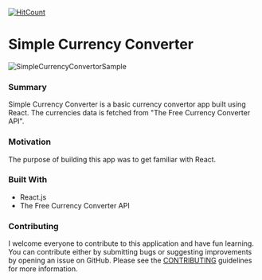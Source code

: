 [![HitCount](http://hits.dwyl.com/chinmaykude/chinmaykude/simple-currency-converter.svg)](http://hits.dwyl.com/chinmaykude/chinmaykude/simple-currency-converter)

# Simple Currency Converter
![SimpleCurrencyConvertorSample](https://user-images.githubusercontent.com/23414927/82735222-b85eae00-9d3d-11ea-9c0e-9dda076bd33b.png)

### Summary

Simple Currency Converter is a basic currency convertor app built using React. The currencies data is fetched from "The Free Currency Converter API".

### Motivation

The purpose of building this app was to get familiar with React.

### Built With

- React.js
- The Free Currency Converter API

### Contributing

I welcome everyone to contribute to this application and have fun learning. You can contribute either by submitting bugs or suggesting improvements by opening an issue on GitHub. Please see the [CONTRIBUTING](CONTRIBUTING.md) guidelines for more information.
